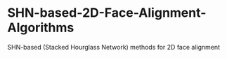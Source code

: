 # SHN-based-2D-Face-Alignment-Algorithms
SHN-based (Stacked Hourglass Network) methods for 2D face alignment
